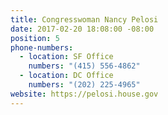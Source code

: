 ```yaml
---
title: Congresswoman Nancy Pelosi
date: 2017-02-20 18:08:00 -08:00
position: 5
phone-numbers:
  - location: SF Office
    numbers: "(415) 556-4862"
  - location: DC Office
    numbers: "(202) 225-4965"
website: https://pelosi.house.gov
---
```


